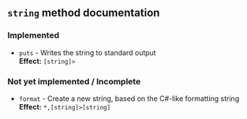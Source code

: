 ## `string` method documentation

### Implemented

* `puts` - Writes the string to standard output  
  **Effect:** `[string]>`  

### Not yet implemented / Incomplete

* `format` - Create a new string, based on the C#-like formatting string
  **Effect:** `*,[string]>[string]`